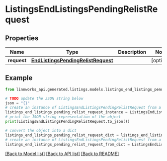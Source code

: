 # ListingsEndListingsPendingRelistRequest


## Properties

Name | Type | Description | Notes
------------ | ------------- | ------------- | -------------
**request** | [**EndListingsPendingRelistRequest**](EndListingsPendingRelistRequest.md) |  | [optional] 

## Example

```python
from linnworks_api.generated.listings.models.listings_end_listings_pending_relist_request import ListingsEndListingsPendingRelistRequest

# TODO update the JSON string below
json = "{}"
# create an instance of ListingsEndListingsPendingRelistRequest from a JSON string
listings_end_listings_pending_relist_request_instance = ListingsEndListingsPendingRelistRequest.from_json(json)
# print the JSON string representation of the object
print(ListingsEndListingsPendingRelistRequest.to_json())

# convert the object into a dict
listings_end_listings_pending_relist_request_dict = listings_end_listings_pending_relist_request_instance.to_dict()
# create an instance of ListingsEndListingsPendingRelistRequest from a dict
listings_end_listings_pending_relist_request_from_dict = ListingsEndListingsPendingRelistRequest.from_dict(listings_end_listings_pending_relist_request_dict)
```
[[Back to Model list]](../README.md#documentation-for-models) [[Back to API list]](../README.md#documentation-for-api-endpoints) [[Back to README]](../README.md)


